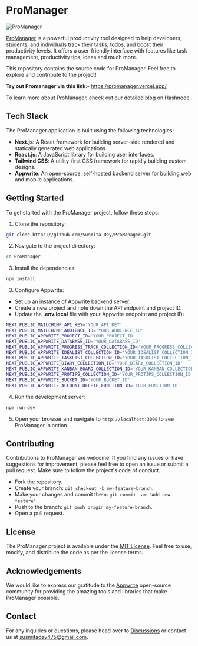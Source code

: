 # ProManager

![ProManager](https://github.com/Susmita-Dey/ProManager/assets/79099734/e9d8b6ca-e502-432a-8b73-e821691d6320)


[ProManager](https://promanager.vercel.app/) is a powerful productivity tool designed to help developers, students, and individuals track their tasks, todos, and boost their productivity levels. It offers a user-friendly interface with features like task management, productivity tips, ideas and much more.

This repository contains the source code for ProManager. Feel free to explore and contribute to the project!

**Try out Promanager via this link**:- https://promanager.vercel.app/

To learn more about ProManager, check out our [detailed blog](https://susmitadey.hashnode.dev/promanager-the-only-productivity-tool-you-need) on Hashnode.

## Tech Stack

The ProManager application is built using the following technologies:

- **Next.js**: A React framework for building server-side rendered and statically generated web applications.
- **React.js**: A JavaScript library for building user interfaces.
- **Tailwind CSS**: A utility-first CSS framework for rapidly building custom designs.
- **Appwrite**: An open-source, self-hosted backend server for building web and mobile applications.

## Getting Started

To get started with the ProManager project, follow these steps:

1. Clone the repository:

```bash
git clone https://github.com/Susmita-Dey/ProManager.git
```
2. Navigate to the project directory:
```bash
cd ProManager
```

3. Install the dependencies:
```bash
npm install
```

3. Configure Appwrite:
- Set up an instance of Appwrite backend server.
- Create a new project and note down the API endpoint and project ID.
- Update the **.env.local** file with your Appwrite endpoint and project ID:

```bash
NEXT_PUBLIC_MAILCHIMP_API_KEY='YOUR_API_KEY'
NEXT_PUBLIC_MAILCHIMP_AUDIENCE_ID='YOUR_AUDIENCE_ID'
NEXT_PUBLIC_APPWRITE_PROJECT_ID='YOUR_PROJECT_ID'
NEXT_PUBLIC_APPWRITE_DATABASE_ID='YOUR_DATABASE_ID'
NEXT_PUBLIC_APPWRITE_PROGRESS_TRACK_COLLECTION_ID='YOUR_PROGRESS_COLLECTION_ID'
NEXT_PUBLIC_APPWRITE_IDEALIST_COLLECTION_ID='YOUR_IDEALIST_COLLECTION_ID'
NEXT_PUBLIC_APPWRITE_TASKLIST_COLLECTION_ID='YOUR_TASKLIST_COLLECTION_ID'
NEXT_PUBLIC_APPWRITE_DIARY_COLLECTION_ID='YOUR_DIARY_COLLECTION_ID'
NEXT_PUBLIC_APPWRITE_KANBAN_BOARD_COLLECTION_ID='YOUR_KANBAN_COLLECTION_ID'
NEXT_PUBLIC_APPWRITE_PROTIPS_COLLECTION_ID='YOUR_PROTIPS_COLLECTION_ID'
NEXT_PUBLIC_APPWRITE_BUCKET_ID='YOUR_BUCKET_ID'
NEXT_PUBLIC_APPWRITE_ACCOUNT_DELETE_FUNCTION_ID='YOUR_FUNCTION_ID'
```

4. Run the development server:
```bash
npm run dev
```
5. Open your browser and navigate to `http://localhost:3000` to see ProManager in action.

## Contributing

Contributions to ProManager are welcome! If you find any issues or have suggestions for improvement, please feel free to open an issue or submit a pull request. Make sure to follow the project's code of conduct.

- Fork the repository.
- Create your branch: `git checkout -b my-feature-branch`.
- Make your changes and commit them: `git commit -am 'Add new feature'`.
- Push to the branch: `git push origin my-feature-branch`.
- Open a pull request.

## License

The ProManager project is available under the [MIT License](LICENSE). Feel free to use, modify, and distribute the code as per the license terms.

## Acknowledgements

We would like to express our gratitude to the [Appwrite](https://appwrite.io/) open-source community for providing the amazing tools and libraries that make ProManager possible.

## Contact

For any inquiries or questions, please head over to [Discussions](https://github.com/Susmita-Dey/ProManager/discussions) or contact us at [susmitadey475@gmail.com](mailto:susmitadey475@gmail.com).

